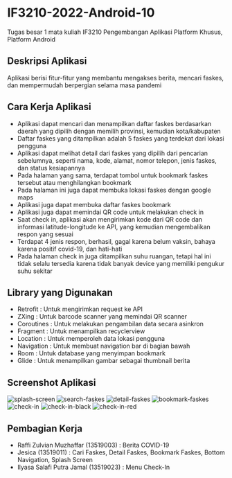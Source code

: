 # IF3210-2022-Android-10
Tugas besar 1 mata kuliah IF3210 Pengembangan Aplikasi Platform Khusus, Platform Android
## Deskripsi Aplikasi
Aplikasi berisi fitur-fitur yang membantu mengakses berita, mencari faskes, dan mempermudah berpergian selama masa pandemi
## Cara Kerja Aplikasi
* Aplikasi dapat mencari dan menampilkan daftar faskes berdasarkan daerah yang dipilih dengan memilih provinsi, kemudian kota/kabupaten
* Daftar faskes yang ditampilkan adalah 5 faskes yang terdekat dari lokasi pengguna
* Aplikasi dapat melihat detail dari faskes yang dipilih dari pencarian sebelumnya, seperti nama, kode, alamat, nomor telepon, jenis faskes, dan status kesiapannya
* Pada halaman yang sama, terdapat tombol untuk bookmark faskes tersebut atau menghilangkan bookmark
* Pada halaman ini juga dapat membuka lokasi faskes dengan google maps
* Aplikasi juga dapat membuka daftar faskes bookmark
* Aplikasi juga dapat memindai QR code untuk melakukan check in
* Saat check in, aplikasi akan mengirimkan kode dari QR code dan informasi latitude-longitude ke API, yang kemudian mengembalikan respon yang sesuai
* Terdapat 4 jenis respon, berhasil, gagal karena belum vaksin, bahaya karena positif covid-19, dan hati-hati
* Pada halaman check in juga ditampilkan suhu ruangan, tetapi hal ini tidak selalu tersedia karena tidak banyak device yang memiliki pengukur suhu sekitar
## Library yang Digunakan
* Retrofit   : Untuk mengirimkan request ke API
* ZXing      : Untuk barcode scanner yang memindai QR scanner
* Coroutines : Untuk melakukan pengambilan data secara asinkron
* Fragment   : Untuk menampilkan recyclerview
* Location   : Untuk memperoleh data lokasi pengguna
* Navigation : Untuk membuat navigation bar di bagian bawah
* Room       : Untuk database yang menyimpan bookmark
* Glide      : Untuk menampilkan gambar sebagai thumbnail berita
## Screenshot Aplikasi
![splash-screen](./Screenshots/SplashScreen.jpg)
![search-faskes](./Screenshots/SearchFaskes.jpg)
![detail-faskes](./Screenshots/DetailFaskes.jpg)
![bookmark-faskes](./Screenshots/BookmarkFaskes.jpg)
![check-in](./Screenshots/CheckIn.jpg)
![check-in-black](./Screenshots/CheckInBlack.jpg)
![check-in-red](./Screenshots/CheckInRed.jpg)
## Pembagian Kerja
* Raffi Zulvian Muzhaffar (13519003)    : Berita COVID-19
* Jesica (13519011)                     : Cari Faskes, Detail Faskes, Bookmark Faskes, Bottom Navigation, Splash Screen
* Ilyasa Salafi Putra Jamal (13519023)  : Menu Check-In

